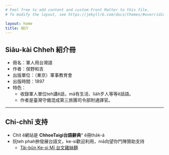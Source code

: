 ```yaml
---
# Feel free to add content and custom Front Matter to this file.
# To modify the layout, see https://jekyllrb.com/docs/themes/#overriding-theme-defaults

layout: home
title: 紹介
---
```


## Siāu-kài Chheh 紹介冊

- 冊名：軍人用台灣語
- 作者：俣野和吉
- 出版單位：（東京）軍事教育會
- 出版時間：1897
- 特色：
  - 收錄軍人單位teh講ê話，mā有生活、lia̍h歹人等等ê話語。
  - 作者是臺灣守備混成第三旅團司令部附通譯官。

---

## Chi-chhî 支持

- Chit ê網站是 **ChhoeTaigi台語辭典⁺** ê冊tha̍k-á
- 阮teh phah拚發展台語文，ke-si歡迎利用，mā向望你鬥陣贊助支持
  - [Tâi-bûn Ke-si Mī 台文雞絲麵](https://linktr.ee/taibunkesimi)
